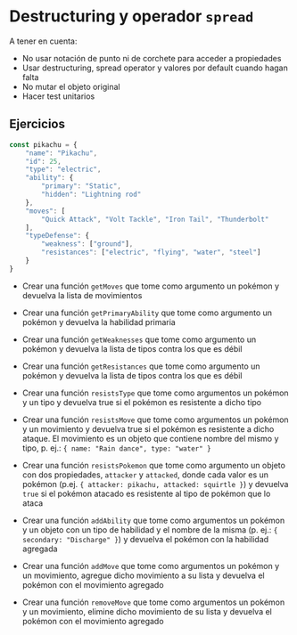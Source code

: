 # Destructuring y operador `spread`

A tener en cuenta:

- No usar notación de punto ni de corchete para acceder a propiedades
- Usar destructuring, spread operator y valores por default cuando hagan falta
- No mutar el objeto original
- Hacer test unitarios

## Ejercicios

```js
const pikachu = {
    "name": "Pikachu",
    "id": 25,
    "type": "electric",
    "ability": {
        "primary": "Static",
        "hidden": "Lightning rod"
    },
    "moves": [
        "Quick Attack", "Volt Tackle", "Iron Tail", "Thunderbolt"
    ],
    "typeDefense": {
        "weakness": ["ground"],
        "resistances": ["electric", "flying", "water", "steel"]
    }
}
```

* Crear una función `getMoves` que tome como argumento un pokémon y devuelva la lista de movimientos

* Crear una función `getPrimaryAbility` que tome como argumento un pokémon y devuelva la habilidad primaria

* Crear una función `getWeaknesses` que tome como argumento un pokémon y devuelva la lista de tipos contra los que es débil

* Crear una función `getResistances` que tome como argumento un pokémon y devuelva la lista de tipos contra los que es débil

* Crear una función `resistsType` que tome como argumentos un pokémon y un tipo y devuelva true si el pokémon es resistente a dicho tipo

* Crear una función `resistsMove` que tome como argumentos un pokémon y un movimiento y devuelva true si el pokémon es resistente a dicho ataque. El movimiento es un objeto que contiene nombre del mismo y tipo, p. ej.: `{ name: "Rain dance", type: "water" }`

* Crear una función `resistsPokemon` que tome como argumento un objeto con dos propiedades, `attacker` y `attacked`, donde cada valor es un pokémon (p.ej. `{ attacker: pikachu, attacked: squirtle }`) y devuelva `true` si el pokémon atacado es resistente al tipo de pokémon que lo ataca

* Crear una función `addAbility` que tome como argumentos un pokémon y un objeto con un tipo de habilidad y el nombre de la misma (p. ej.: `{ secondary: "Discharge" }`) y devuelva el pokémon con la habilidad agregada

* Crear una función `addMove` que tome como argumentos un pokémon y un movimiento, agregue dicho movimiento a su lista y devuelva el pokémon con el movimiento agregado

* Crear una función `removeMove` que tome como argumentos un pokémon y un movimiento, elimine dicho movimiento de su lista y devuelva el pokémon con el movimiento agregado
